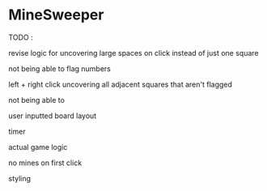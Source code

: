 # MineSweeper

TODO :

revise logic for uncovering large spaces on click instead of just one square

not being able to flag numbers

left + right click uncovering all adjacent squares that aren't flagged

not being able to

user inputted board layout

timer

actual game logic

no mines on first click

styling
